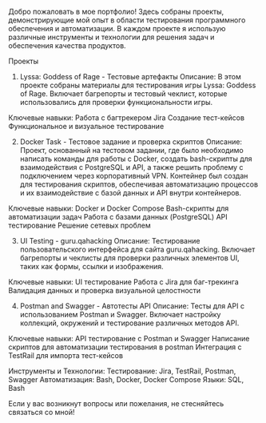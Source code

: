 Добро пожаловать в мое портфолио! Здесь собраны проекты, демонстрирующие мой опыт в области тестирования программного обеспечения и автоматизации. В каждом проекте я использую различные инструменты и технологии для решения задач и обеспечения качества продуктов.

Проекты
1. Lyssa: Goddess of Rage - Тестовые артефакты
Описание: В этом проекте собраны материалы для тестирования игры Lyssa: Goddess of Rage. Включает багрепорты и тестовый чеклист, которые использовались для проверки функциональности игры.

Ключевые навыки:
Работа с багтрекером Jira
Создание тест-кейсов
Функциональное и визуальное тестирование

2. Docker Task - Тестовое задание и проверка скриптов
Описание: Проект, основанный на тестовом задании, где было необходимо написать команды для работы с Docker, создать bash-скрипты для взаимодействия с PostgreSQL и API, а также решить проблему с подключением через корпоративный VPN. Контейнер был создан для тестирования скриптов, обеспечивая автоматизацию процессов и их взаимодействие с базой данных и API внутри контейнеров.

Ключевые навыки:
Docker и Docker Compose
Bash-скрипты для автоматизации задач
Работа с базами данных (PostgreSQL)
API тестирование
Решение сетевых проблем

3. UI Testing - guru.qahacking
Описание: Тестирование пользовательского интерфейса для сайта guru.qahacking. Включает багрепорты и чеклисты для проверки различных элементов UI, таких как формы, ссылки и изображения.

Ключевые навыки:
UI тестирование
Работа с Jira для баг-трекинга
Валидация данных и проверка визуальной целостности

4. Postman and Swagger - Автотесты API
Описание: Тесты для API с использованием Postman и Swagger. Включает настройку коллекций, окружений и тестирование различных методов API.

Ключевые навыки:
API тестирование с Postman и Swagger
Написание скриптов для автоматизации тестирования в postman
Интеграция с TestRail для импорта тест-кейсов


Инструменты и Технологии:
Тестирование: Jira, TestRail, Postman, Swagger
Автоматизация: Bash, Docker, Docker Compose
Языки: SQL, Bash

Если у вас возникнут вопросы или пожелания, не стесняйтесь связаться со мной!

